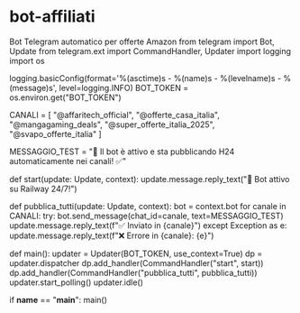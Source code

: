 # bot-affiliati
Bot Telegram automatico per offerte Amazon
from telegram import Bot, Update
from telegram.ext import CommandHandler, Updater
import logging
import os

logging.basicConfig(format='%(asctime)s - %(name)s - %(levelname)s - %(message)s', level=logging.INFO)
BOT_TOKEN = os.environ.get("BOT_TOKEN")

CANALI = [
    "@affaritech_official",
    "@offerte_casa_italia",
    "@mangagaming_deals",
    "@super_offerte_italia_2025",
    "@svapo_offerte_italia"
]

MESSAGGIO_TEST = "🚀 Il bot è attivo e sta pubblicando H24 automaticamente nei canali! ✅"

def start(update: Update, context):
    update.message.reply_text("🤖 Bot attivo su Railway 24/7!")

def pubblica_tutti(update: Update, context):
    bot = context.bot
    for canale in CANALI:
        try:
            bot.send_message(chat_id=canale, text=MESSAGGIO_TEST)
            update.message.reply_text(f"✅ Inviato in {canale}")
        except Exception as e:
            update.message.reply_text(f"❌ Errore in {canale}: {e}")

def main():
    updater = Updater(BOT_TOKEN, use_context=True)
    dp = updater.dispatcher
    dp.add_handler(CommandHandler("start", start))
    dp.add_handler(CommandHandler("pubblica_tutti", pubblica_tutti))
    updater.start_polling()
    updater.idle()

if __name__ == "__main__":
    main()
